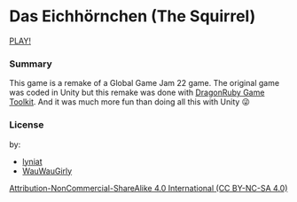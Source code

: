 # Das Eichhörnchen (The Squirrel)
[PLAY!](https://lyniat.github.io/eichhoernchen-ggj22/)

### Summary
This game is a remake of a Global Game Jam 22 game.
The original game was coded in Unity but this remake was done with [DragonRuby Game Toolkit](https://dragonruby.org/toolkit/game). And it was much more fun than doing all this with Unity 😜

### License
by:
- [lyniat](https://github.com/Lyniat)
- [WauWauGirly](https://github.com/Streifbert)

[Attribution-NonCommercial-ShareAlike 4.0 International (CC BY-NC-SA 4.0)](https://creativecommons.org/licenses/by-nc-sa/4.0/)
